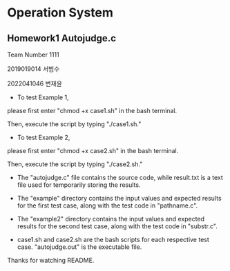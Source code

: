 # Operation System 
## Homework1 Autojudge.c

Team Number 1111

2019019014 서범수

2022041046 변재윤


* To test Example 1,

please first enter "chmod +x case1.sh" in the bash terminal. 

Then, execute the script by typing "./case1.sh."

* To test Example 2,

please first enter "chmod +x case2.sh" in the bash terminal. 

Then, execute the script by typing "./case2.sh."


* The "autojudge.c" file contains the source code, while result.txt is a text file used for temporarily storing the results.


* The "example" directory contains the input values and expected results for the first test case, along with the test code in "pathname.c". 

* The "example2" directory contains the input values and expected results for the second test case, along with the test code in "substr.c". 

* case1.sh and case2.sh are the bash scripts for each respective test case. 
"autojudge.out" is the executable file.

Thanks for watching README.
